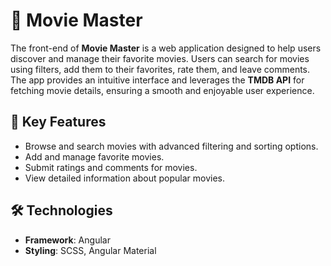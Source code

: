# 🎥 Movie Master  

The front-end of **Movie Master** is a web application designed to help users discover and manage their favorite movies. Users can search for movies using filters, add them to their favorites, rate them, and leave comments. The app provides an intuitive interface and leverages the **TMDB API** for fetching movie details, ensuring a smooth and enjoyable user experience.  

## 🚀 Key Features  

- Browse and search movies with advanced filtering and sorting options.  
- Add and manage favorite movies.  
- Submit ratings and comments for movies.  
- View detailed information about popular movies.  

## 🛠️ Technologies  

- **Framework**: Angular  
- **Styling**: SCSS, Angular Material  


